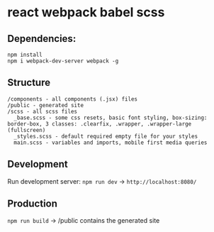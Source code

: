 # react webpack babel scss

## Dependencies:

```
npm install
npm i webpack-dev-server webpack -g
```

## Structure
```
/components - all components (.jsx) files
/public - generated site
/scss - all scss files
  _base.scss - some css resets, basic font styling, box-sizing: border-box, 3 classes: .clearfix, .wrapper, .wrapper-large (fullscreen)
  _styles.scss - default required empty file for your styles
  main.scss - variables and imports, mobile first media queries
```

## Development
Run development server: `npm run dev` -> `http://localhost:8080/`

## Production
`npm run build` -> /public contains the generated site